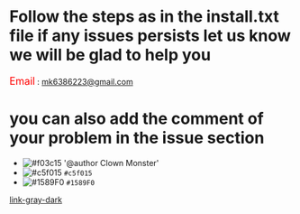 # Follow the steps as in the install.txt file if any issues persists let us know we will be glad to help you

<span style="color:red;font-size:18px;">Email</span> : <mk6386223@gmail.com>

# you can also add the comment of your problem in the issue section

- ![#f03c15](https://placehold.it/15/f03c15/000000?text=+) '@author Clown Monster'
- ![#c5f015](https://placehold.it/15/c5f015/000000?text=+) `#c5f015`
- ![#1589F0](https://placehold.it/15/1589F0/000000?text=+) `#1589F0`

<a class="link-gray-dark"  href="#url">link-gray-dark</a>
